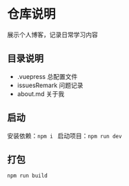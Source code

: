 # 仓库说明
展示个人博客，记录日常学习内容


## 目录说明
- .vuepress 总配置文件
- issuesRemark 问题记录
- about.md 关于我


## 启动
安装依赖：`npm i `
启动项目：`npm run dev`

## 打包
`npm run build`
